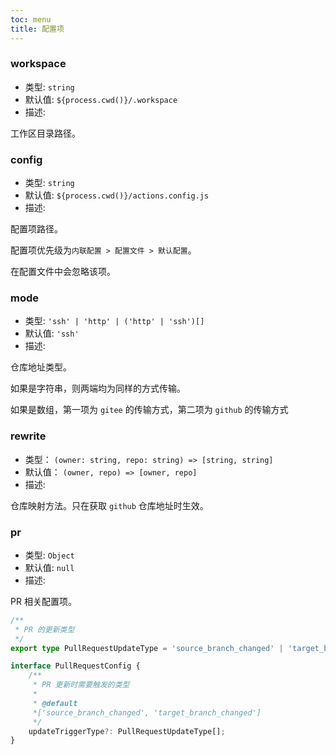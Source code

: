 ```yaml
---
toc: menu
title: 配置项
---
```


### workspace

-   类型: `string`
-   默认值: `${process.cwd()}/.workspace`
-   描述:

工作区目录路径。

### config

-   类型: `string`
-   默认值: `${process.cwd()}/actions.config.js`
-   描述:

配置项路径。

配置项优先级为`内联配置 > 配置文件 > 默认配置`。

在配置文件中会忽略该项。

### mode

-   类型: `'ssh' | 'http' | ('http' | 'ssh')[]`
-   默认值: `'ssh'`
-   描述:

仓库地址类型。

如果是字符串，则两端均为同样的方式传输。

如果是数组，第一项为 `gitee` 的传输方式，第二项为 `github` 的传输方式

### rewrite

-   类型： `(owner: string, repo: string) => [string, string]`
-   默认值： `(owner, repo) => [owner, repo]`
-   描述:

仓库映射方法。只在获取 `github` 仓库地址时生效。

### pr

-   类型: `Object`
-   默认值: `null`
-   描述:

PR 相关配置项。

```ts
/**
 * PR 的更新类型
 */
export type PullRequestUpdateType = 'source_branch_changed' | 'target_branch_changed';

interface PullRequestConfig {
    /**
     * PR 更新时需要触发的类型
     *
     * @default
     *['source_branch_changed', 'target_branch_changed']
     */
    updateTriggerType?: PullRequestUpdateType[];
}
```
